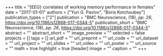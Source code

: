 +++
title = "{EEG} correlates of working memory performance in females"
date = "2017-01-01"
authors = ["Yuri G. Pavlov", "Boris Kotchoubey"]
publication_types = ["2"]
publication = "BMC Neuroscience, (18), _pp. 26_, https://doi.org/10.1186/s12868-017-0344-5"
publication_short = "BMC Neuroscience, (18), _pp. 26_, https://doi.org/10.1186/s12868-017-0344-5"
abstract = ""
abstract_short = ""
image_preview = ""
selected = false
projects = []
tags = []
url_pdf = ""
url_preprint = ""
url_code = ""
url_dataset = ""
url_project = ""
url_slides = ""
url_video = ""
url_poster = ""
url_source = ""
math = true
highlight = true
[header]
image = ""
caption = ""
+++

